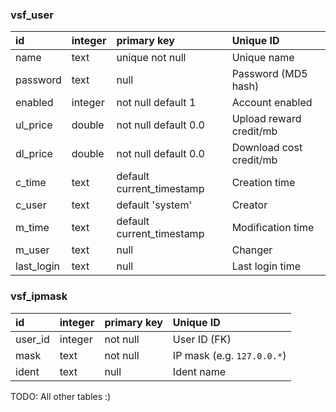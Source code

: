 ### vsf\_user ###
|  id            | integer | primary key               | Unique ID                |
|:---------------|:--------|:--------------------------|:-------------------------|
|  name          | text    | unique not null           | Unique name              |
|  password      | text    | null                      | Password (MD5 hash)      |
|  enabled       | integer | not null default 1        | Account enabled          |
|  ul\_price      | double  | not null default 0.0      | Upload reward credit/mb  |
|  dl\_price      | double  | not null default 0.0      | Download cost credit/mb  |
|  c\_time        | text    | default current\_timestamp | Creation time            |
|  c\_user        | text    | default 'system'          | Creator                  |
|  m\_time        | text    | default current\_timestamp | Modification time        |
|  m\_user        | text    | null                      | Changer                  |
|  last\_login    | text    | null                      | Last login time          |


### vsf\_ipmask ###
|  id           | integer  | primary key               | Unique ID                |
|:--------------|:---------|:--------------------------|:-------------------------|
|  user\_id      | integer  | not null                  | User ID (FK)             |
|  mask         | text     | not null                  | IP mask (e.g. `127.0.0.*`) |
|  ident        | text     | null                      | Ident name               |


TODO: All other tables :)



